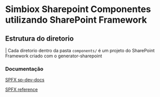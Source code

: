 # Simbiox Sharepoint Componentes utilizando SharePoint Framework

## Estrutura do diretorio

| Cada diretorio dentro da pasta `components/` é um projeto do SharePoint Framework criado com o generator-sharepoint
    

### Documentação

[SPFX sp-dev-docs](https://github.com/SharePoint)

[SPFX reference](https://aka.ms/spfx-reference)